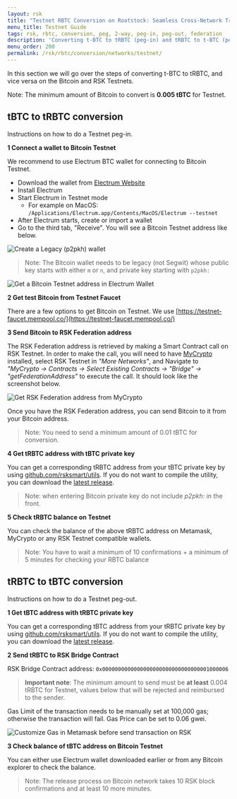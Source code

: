 ```yaml
---
layout: rsk
title: "Testnet RBTC Conversion on Rootstock: Seamless Cross-Network Transactions"
menu_title: Testnet Guide
tags: rsk, rbtc, conversion, peg, 2-way, peg-in, peg-out, federation
description: 'Converting t-BTC to tRBTC (peg-in) and tRBTC to t-BTC (peg-out).'
menu_order: 200
permalink: /rsk/rbtc/conversion/networks/testnet/
---
```


In this section we will go over the steps of converting t-BTC to tRBTC,
and vice versa on the Bitcoin and RSK Testnets.

Note:
The minimum amount of Bitcoin to convert is **0.005 tBTC** for Testnet.

## tBTC to tRBTC conversion

Instructions on how to do a Testnet peg-in.

**1 Connect a wallet to Bitcoin Testnet**

We recommend to use Electrum BTC wallet for connecting to Bitcoin Testnet.

- Download the wallet from
  [Electrum Website](https://bitzuma.com/posts/a-beginners-guide-to-the-electrum-bitcoin-wallet/)
- Install Electrum
- Start Electrum in Testnet mode
  - For example on MacOS:
    `/Applications/Electrum.app/Contents/MacOS/Electrum --testnet`
- After Electrum starts, create or import a wallet
- Go to the third tab, "Receive".
  You will see a Bitcoin Testnet address like below.

![Create a Legacy (`p2pkh`) wallet](/dist/images/legacy-private-key.png)

> Note: The Bitcoin wallet needs to be legacy (not Segwit)
> whose public key starts with either `m` or `n`,
> and private key starting with `p2pkh:`

![Get a Bitcoin Testnet address in Electrum Wallet](/dist/images/electrum-wallet.png)

**2 Get test Bitcoin from Testnet Faucet**

There are a few options to get Bitcoin on Testnet.
We use [https://testnet-faucet.mempool.co/](https://testnet-faucet.mempool.co/)

**3 Send Bitcoin to RSK Federation address**

The RSK Federation address is retrieved by making a Smart Contract call
on RSK Testnet.
In order to make the call, you will need to have
[MyCrypto](https://mycrypto.com/contracts/interact)
installed, select RSK Testnet in
_"More Networks"_, and Navigate to _"MyCrypto -> Contracts -> Select Existing Contracts -> "Bridge" -> "getFederationAddress"_
to execute the call.
It should look like the screenshot below.

![Get RSK Federation address from MyCrypto](/dist/images/mycrypto-federation.png)

Once you have the RSK Federation address,
you can send Bitcoin to it from your Bitcoin address.

> Note: You need to send a minimum amount of 0.01 tBTC for conversion.

**4 Get tRBTC address with tBTC private key**

You can get a corresponding tRBTC address from your tBTC private key by using [github.com/rsksmart/utils](https://github.com/rsksmart/utils). If you do not want to compile the utility, you can download the [latest release](https://github.com/rsksmart/utils/releases/latest).

> Note: when entering Bitcoin private key do not include _p2pkh:_ in the front.

**5 Check tRBTC balance on Testnet**

You can check the balance of the above tRBTC address on Metamask,
MyCrypto or any RSK Testnet compatible wallets.

> Note: You have to wait a minimum of 10 confirmations +
> a minimum of 5 minutes for checking your RBTC balance

## tRBTC to tBTC conversion

Instructions on how to do a Testnet peg-out.

**1 Get tBTC address with tRBTC private key**

You can get a corresponding tBTC address from your tRBTC private key by using [github.com/rsksmart/utils](https://github.com/rsksmart/utils). If you do not want to compile the utility, you can download the [latest release](https://github.com/rsksmart/utils/releases/latest).

**2 Send tRBTC to RSK Bridge Contract**

RSK Bridge Contract address: `0x0000000000000000000000000000000001000006`

> **Important note**: The minimum amount to send must be **at least** 0.004 tRBTC for Testnet, values below that will be rejected and reimbursed to the sender.

Gas Limit of the transaction needs to be manually set at 100,000 gas;
otherwise the transaction will fail.
Gas Price can be set to 0.06 gwei.

![Customize Gas in Metamask before send transaction on RSK](/dist/images/metamask-gas-limit.png)

**3 Check balance of tBTC address on Bitcoin Testnet**

You can either use Electrum wallet downloaded earlier or from
any Bitcoin explorer to check the balance.

> Note: The release process on Bitcoin network takes
> 10 RSK block confirmations and at least 10 more minutes.

